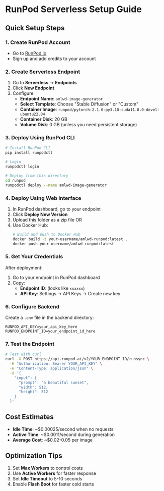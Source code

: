 # RunPod Serverless Setup Guide

## Quick Setup Steps

### 1. Create RunPod Account
- Go to [RunPod.io](https://runpod.io)
- Sign up and add credits to your account

### 2. Create Serverless Endpoint

1. Go to **Serverless** → **Endpoints**
2. Click **New Endpoint**
3. Configure:
   - **Endpoint Name**: `amlwd-image-generator`
   - **Select Template**: Choose "Stable Diffusion" or "Custom"
   - **Container Image**: `runpod/pytorch:2.1.0-py3.10-cuda11.8.0-devel-ubuntu22.04`
   - **Container Disk**: 20 GB
   - **Volume Disk**: 0 GB (unless you need persistent storage)

### 3. Deploy Using RunPod CLI

```bash
# Install RunPod CLI
pip install runpodctl

# Login
runpodctl login

# Deploy from this directory
cd runpod
runpodctl deploy --name amlwd-image-generator
```

### 4. Deploy Using Web Interface

1. In RunPod dashboard, go to your endpoint
2. Click **Deploy New Version**
3. Upload this folder as a zip file OR
4. Use Docker Hub:
   ```bash
   # Build and push to Docker Hub
   docker build -t your-username/amlwd-runpod:latest .
   docker push your-username/amlwd-runpod:latest
   ```

### 5. Get Your Credentials

After deployment:
1. Go to your endpoint in RunPod dashboard
2. Copy:
   - **Endpoint ID**: (looks like `xxxxxx`)
   - **API Key**: Settings → API Keys → Create new key

### 6. Configure Backend

Create a `.env` file in the backend directory:
```env
RUNPOD_API_KEY=your_api_key_here
RUNPOD_ENDPOINT_ID=your_endpoint_id_here
```

### 7. Test the Endpoint

```bash
# Test with curl
curl -X POST https://api.runpod.ai/v2/YOUR_ENDPOINT_ID/runsync \
  -H "Authorization: Bearer YOUR_API_KEY" \
  -H "Content-Type: application/json" \
  -d '{
    "input": {
      "prompt": "a beautiful sunset",
      "width": 512,
      "height": 512
    }
  }'
```

## Cost Estimates

- **Idle Time**: ~$0.00025/second when no requests
- **Active Time**: ~$0.0011/second during generation
- **Average Cost**: ~$0.02-0.05 per image

## Optimization Tips

1. Set **Max Workers** to control costs
2. Use **Active Workers** for faster response
3. Set **Idle Timeout** to 5-10 seconds
4. Enable **Flash Boot** for faster cold starts